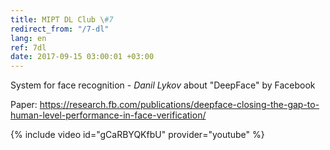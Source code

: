 ```yaml
---
title: MIPT DL Club \#7
redirect_from: "/7-dl"
lang: en
ref: 7dl
date: 2017-09-15 03:00:01 +03:00
---
```


System for face recognition - _Danil Lykov_ about "DeepFace" by Facebook

Paper: https://research.fb.com/publications/deepface-closing-the-gap-to-human-level-performance-in-face-verification/

{% include video id="gCaRBYQKfbU" provider="youtube" %}
